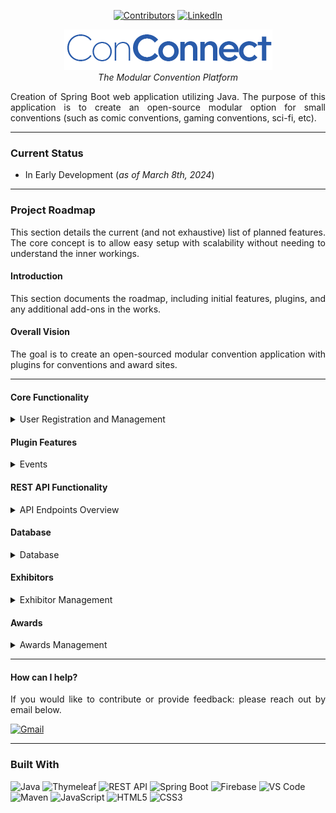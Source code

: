 <a name="readme-top"></a>


<div align="center">

[![Contributors][contributors-shield]][contributors-url] [![LinkedIn][linkedin-shield]][linkedin-url]

</div>
<div align="center">

![conconnect_logo.png](src%2Fmain%2Fresources%2Fstatic%2Fconconnect_logo.png)
<br><i>The Modular Convention Platform</i>
</div>



  <div align="justify">
    Creation of Spring Boot web application utilizing Java. The purpose of this application is to create an open-source modular option for small conventions (such as comic conventions, gaming conventions, sci-fi, etc).
</div>

<hr>

### Current Status
- In Early Development (<i>as of March 8th, 2024</i>)

<hr>

### Project Roadmap
<div align="justify">
This section details the current (and not exhaustive) list of planned features. The core concept is to allow easy setup with scalability without needing to understand the inner workings.

#### Introduction
This section documents the roadmap, including initial features, plugins, and any additional add-ons in the works.

#### Overall Vision
The goal is to create an open-sourced modular convention application with plugins for conventions and award sites.

</div>

<hr>

#### Core Functionality

<details><summary>User Registration and Management</summary>

- [ ] **User Registration**
  - [ ] User Creation (via REST API: `POST /api/users`)
  - [ ] User Login (via REST API: `POST /api/auth/login`)
  - [ ] **User Password Encryption**
    - [ ] Custom Username: Check to ensure the username does not exist (via REST API: `GET /api/users/{username}/exists`).
    - [ ] Create user in the database (via REST API: `POST /api/users`).
    - [ ] Hash password/security features.
    - [ ] Include user data fields: First Name, Last Name, Pronouns, Email Address, Password (with confirmation), Mailing Address, Phone Number.
    - [ ] Sign-up button to submit registration (triggers the REST API).
- [ ] **User Profile Maintenance**
  - [ ] Profile landing page (via REST API: `GET /api/users/{userId}`).
  - [ ] Ability to change password, update pronouns, add/update profile picture (via REST API: `PUT /api/users/{userId}`).
  - [ ] Update mailing address and phone number (via REST API: `PUT /api/users/{userId}/update-address`).
- [ ] **User Roles**
  - [ ] Add custom roles (via REST API: `POST /api/users/roles`).
  - [ ] Set permissions of custom roles (via REST API: `PUT /api/users/roles/{roleId}/permissions`).
  - [ ] Dropdown with roles and associated permissions (via REST API: `GET /api/users/roles`).

</details>

#### Plugin Features

<details><summary>Events</summary>

- [ ] **Create Events** (via REST API: `POST /api/events`)
- [ ] **Modify Events** (via REST API: `PUT /api/events/{eventId}`)
- [ ] **Delete Events** (via REST API: `DELETE /api/events/{eventId}`)
- [ ] **Electronic Event Tickets** (via REST API: `GET /api/events/{eventId}/tickets`)
  - [ ] Attach electronic tickets to user badges (via REST API: `POST /api/tickets/{ticketId}/attach-to-badge`).
- [ ] **QR Codes for Event (Attendee)**
  - [ ] Generate and manage QR codes for electronic tickets (via REST API: `GET /api/events/{eventId}/qr-code`).
- [ ] **Printed Event Tickets**
  - [ ] Provide options for printing event tickets (via REST API: `GET /api/events/{eventId}/print-tickets`).
- [ ] **QR Code Scanner for Event (Organizers)**
  - [ ] Dashboard for organizers to scan QR codes; ability to see who is still missing in real-time (via REST API: `GET /api/events/{eventId}/attendees`).
- [ ] **Payments**
  - [ ] Integration with various payment systems for processing transactions (via REST API: `POST /api/payments`).

</details>

#### REST API Functionality
<details><summary>API Endpoints Overview</summary>

- [ ] **Users**
  - [ ] `GET /api/user` - Get all users.
  - [ ] `GET /api/user/{userId}` - Get user by ID.
  - [ ] `POST /api/user` - Create a new user.
  - [ ] `PUT /api/user/{userId}` - Update an existing user.
  - [ ] `DELETE /api/user/{userId}` - Delete a user.

- [ ] **Authentication**
  - [ ] `POST /api/auth/login` - Authenticate user credentials and return a token.
  - [ ] `POST /api/auth/logout` - Invalidate user session/token.

- [ ] **Events**
  - [ ] `GET /api/event` - Get all events.
  - [ ] `GET /api/event/{eventId}` - Get event details by ID.
  - [ ] `POST /api/event` - Create a new event.
  - [ ] `PUT /api/event/{eventId}` - Update an event.
  - [ ] `DELETE /api/event/{eventId}` - Delete an event.
  - [ ] `GET /api/search` - Search for events based on specific fields and criteria.
    - **Query Parameters**:
      - `entity`: The type of entity to search (e.g., `event`).
      - `field`: The field to search (e.g., `shortDescription`).
      - `contains`: The value to search for (e.g., part of the `shortDescription`).
    - **Example**: `/api/search?entity=event&field=shortDescription&contains=dog`


- [ ] **Tickets**
  - [ ] `GET /api/event/{eventId}/tickets` - Get tickets for an event.
  - [ ] `POST /api/tickets/{ticketId}/attach-to-badge` - Attach tickets to user badge.

- [ ] **Payments**
  - [ ] `POST /api/payment` - Process a payment for an event or service.

</details>

#### Database

<details><summary>Database</summary>

- [ ] **Firebase Plugin** (via REST API: interacts with Firebase for user and event data)
  - [ ] `GET /api/event` to retrieve events from Firebase.
  - [ ] `POST /api/event` to create a new event in Firebase.
- [ ] **MySQL Plugin** (via REST API: interacts with MySQL for user and event data)
  - [ ] Similar endpoints available for MySQL-based operations.

</details>

#### Exhibitors
<details><summary>Exhibitor Management</summary>

- [ ] **Automated QR Code Creation** (via REST API: `POST /api/exhibitor/{exhibitorId}/qr-code`)
- [ ] **QR Code Scanner** (via REST API: `GET /api/exhibitor/{exhibitorId}/scan`)
- [ ] **Exhibitor Profile**
  - [ ] View and manage exhibitor profiles (via REST API: `GET /api/exhibitor/{exhibitorId}`)
  - [ ] Update exhibitor details (via REST API: `PUT /api/exhibitor/{exhibitorId}`)
- [ ] Tools and systems for managing exhibitor information and activities (via REST API: `POST /api/exhibitor`).

</details>

#### Awards
<details><summary>Awards Management</summary>

- [ ] **Categories** (via REST API: `GET /api/awards/categories`)
- [ ] **Nominations** (via REST API: `POST /api/awards/{categoryId}/nomination`)
- [ ] **Voting** (via REST API: `POST /api/awards/{awardId}/vote`)

</details>



<hr>

#### How can I help?
<div align="justify">
If you would like to contribute or provide feedback: please reach out by email below.</div>

[![Gmail](https://img.shields.io/badge/Gmail-EA4335.svg?style=for-the-badge&logo=gmail&logoColor=white)](mailto:akiraka@gmail.com)

<hr>

### Built With


![Java](https://img.shields.io/badge/java-%23ED8B00.svg?style=for-the-badge&logo=openjdk&logoColor=white)
![Thymeleaf](https://img.shields.io/badge/Thymeleaf-005F0F.svg?style=for-the-badge&logo=Thymeleaf&logoColor=white)
![REST API](https://img.shields.io/badge/REST%20API-005571.svg?style=for-the-badge&logo=api&logoColor=white)
![Spring Boot](https://img.shields.io/badge/Spring%20Boot-6DB33F.svg?style=for-the-badge&logo=Spring-Boot&logoColor=white)
![Firebase](https://img.shields.io/badge/Firebase-FFCA28.svg?style=for-the-badge&logo=Firebase&logoColor=black)
![VS Code](https://img.shields.io/badge/Visual%20Studio%20Code-007ACC.svg?style=for-the-badge&logo=Visual-Studio-Code&logoColor=white)
![Maven](https://img.shields.io/badge/Apache%20Maven-C71A36.svg?style=for-the-badge&logo=Apache-Maven&logoColor=white)
![JavaScript](https://img.shields.io/badge/JavaScript-F7DF1E.svg?style=for-the-badge&logo=JavaScript&logoColor=black)
![HTML5](https://img.shields.io/badge/HTML5-E34F26.svg?style=for-the-badge&logo=HTML5&logoColor=white)
![CSS3](https://img.shields.io/badge/CSS3-1572B6.svg?style=for-the-badge&logo=CSS3&logoColor=white)




[contributors-shield]: https://img.shields.io/github/contributors/mriffey1/ConventionWebApp.svg?style=for-the-badge
[Java]: https://img.shields.io/badge/Java-ED8B00?style=for-the-badge&logo=java&logoColor=white
[contributors-url]: https://github.com/mriffey1/ConventionWebApp/graphs/contributors
[forks-shield]: https://img.shields.io/github/forks/mriffey1/ConventionWebApp.svg?style=for-the-badge
[forks-url]: https://github.com/mriffey1/ConventionWebApp/network/members
[stars-shield]: https://img.shields.io/github/stars/mriffey1/ConventionWebApp.svg?style=for-the-badge
[stars-url]: https://github.com/mriffey1/ConventionWebApp/stargazers
[issues-shield]: https://img.shields.io/github/issues/mriffey1/ConventionWebApp.svg?style=for-the-badge
[issues-url]: https://github.com/mriffey1/ConventionWebApp/issues
[license-shield]: https://img.shields.io/github/license/mriffey1/ConventionWebApp.svg?style=for-the-badge
[license-url]: https://github.com/mriffey1/ConventionWebApp/blob/master/LICENSE.txt
[linkedin-shield]: https://img.shields.io/badge/-LinkedIn-black.svg?style=for-the-badge&logo=linkedin&colorB=555
[linkedin-url]: https://linkedin.com/in/mriffey
[product-screenshot]: images/screenshot.png
[Next.js]: https://img.shields.io/badge/next.js-000000?style=for-the-badge&logo=nextdotjs&logoColor=white
[Next-url]: https://nextjs.org/
[React.js]: https://img.shields.io/badge/React-20232A?style=for-the-badge&logo=react&logoColor=61DAFB
[React-url]: https://reactjs.org/
[Vue.js]: https://img.shields.io/badge/Vue.js-35495E?style=for-the-badge&logo=vuedotjs&logoColor=4FC08D
[Vue-url]: https://vuejs.org/
[Angular.io]: https://img.shields.io/badge/Angular-DD0031?style=for-the-badge&logo=angular&logoColor=white
[Angular-url]: https://angular.io/
[Svelte.dev]: https://img.shields.io/badge/Svelte-4A4A55?style=for-the-badge&logo=svelte&logoColor=FF3E00
[Svelte-url]: https://svelte.dev/
[Laravel.com]: https://img.shields.io/badge/Laravel-FF2D20?style=for-the-badge&logo=laravel&logoColor=white
[Laravel-url]: https://laravel.com
[Bootstrap.com]: https://img.shields.io/badge/Bootstrap-563D7C?style=for-the-badge&logo=bootstrap&logoColor=white
[Bootstrap-url]: https://getbootstrap.com
[JQuery.com]: https://img.shields.io/badge/jQuery-0769AD?style=for-the-badge&logo=jquery&logoColor=white
[JQuery-url]: https://jquery.com 
